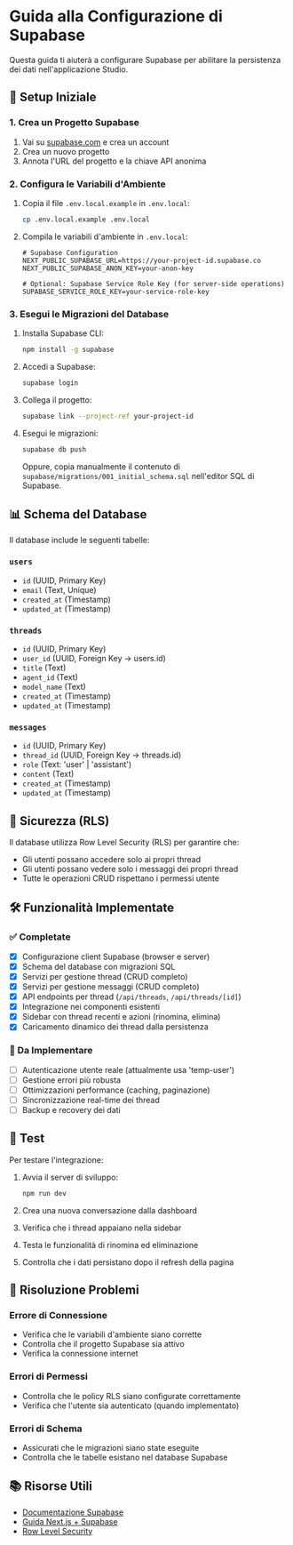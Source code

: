 # Guida alla Configurazione di Supabase

Questa guida ti aiuterà a configurare Supabase per abilitare la persistenza dei dati nell'applicazione Studio.

## 🚀 Setup Iniziale

### 1. Crea un Progetto Supabase

1. Vai su [supabase.com](https://supabase.com) e crea un account
2. Crea un nuovo progetto
3. Annota l'URL del progetto e la chiave API anonima

### 2. Configura le Variabili d'Ambiente

1. Copia il file `.env.local.example` in `.env.local`:
   ```bash
   cp .env.local.example .env.local
   ```

2. Compila le variabili d'ambiente in `.env.local`:
   ```env
   # Supabase Configuration
   NEXT_PUBLIC_SUPABASE_URL=https://your-project-id.supabase.co
   NEXT_PUBLIC_SUPABASE_ANON_KEY=your-anon-key
   
   # Optional: Supabase Service Role Key (for server-side operations)
   SUPABASE_SERVICE_ROLE_KEY=your-service-role-key
   ```

### 3. Esegui le Migrazioni del Database

1. Installa Supabase CLI:
   ```bash
   npm install -g supabase
   ```

2. Accedi a Supabase:
   ```bash
   supabase login
   ```

3. Collega il progetto:
   ```bash
   supabase link --project-ref your-project-id
   ```

4. Esegui le migrazioni:
   ```bash
   supabase db push
   ```

   Oppure, copia manualmente il contenuto di `supabase/migrations/001_initial_schema.sql` nell'editor SQL di Supabase.

## 📊 Schema del Database

Il database include le seguenti tabelle:

### `users`
- `id` (UUID, Primary Key)
- `email` (Text, Unique)
- `created_at` (Timestamp)
- `updated_at` (Timestamp)

### `threads`
- `id` (UUID, Primary Key)
- `user_id` (UUID, Foreign Key → users.id)
- `title` (Text)
- `agent_id` (Text)
- `model_name` (Text)
- `created_at` (Timestamp)
- `updated_at` (Timestamp)

### `messages`
- `id` (UUID, Primary Key)
- `thread_id` (UUID, Foreign Key → threads.id)
- `role` (Text: 'user' | 'assistant')
- `content` (Text)
- `created_at` (Timestamp)
- `updated_at` (Timestamp)

## 🔐 Sicurezza (RLS)

Il database utilizza Row Level Security (RLS) per garantire che:
- Gli utenti possano accedere solo ai propri thread
- Gli utenti possano vedere solo i messaggi dei propri thread
- Tutte le operazioni CRUD rispettano i permessi utente

## 🛠️ Funzionalità Implementate

### ✅ Completate
- [x] Configurazione client Supabase (browser e server)
- [x] Schema del database con migrazioni SQL
- [x] Servizi per gestione thread (CRUD completo)
- [x] Servizi per gestione messaggi (CRUD completo)
- [x] API endpoints per thread (`/api/threads`, `/api/threads/[id]`)
- [x] Integrazione nei componenti esistenti
- [x] Sidebar con thread recenti e azioni (rinomina, elimina)
- [x] Caricamento dinamico dei thread dalla persistenza

### 🔄 Da Implementare
- [ ] Autenticazione utente reale (attualmente usa 'temp-user')
- [ ] Gestione errori più robusta
- [ ] Ottimizzazioni performance (caching, paginazione)
- [ ] Sincronizzazione real-time dei thread
- [ ] Backup e recovery dei dati

## 🧪 Test

Per testare l'integrazione:

1. Avvia il server di sviluppo:
   ```bash
   npm run dev
   ```

2. Crea una nuova conversazione dalla dashboard
3. Verifica che i thread appaiano nella sidebar
4. Testa le funzionalità di rinomina ed eliminazione
5. Controlla che i dati persistano dopo il refresh della pagina

## 🐛 Risoluzione Problemi

### Errore di Connessione
- Verifica che le variabili d'ambiente siano corrette
- Controlla che il progetto Supabase sia attivo
- Verifica la connessione internet

### Errori di Permessi
- Controlla che le policy RLS siano configurate correttamente
- Verifica che l'utente sia autenticato (quando implementato)

### Errori di Schema
- Assicurati che le migrazioni siano state eseguite
- Controlla che le tabelle esistano nel database Supabase

## 📚 Risorse Utili

- [Documentazione Supabase](https://supabase.com/docs)
- [Guida Next.js + Supabase](https://supabase.com/docs/guides/getting-started/quickstarts/nextjs)
- [Row Level Security](https://supabase.com/docs/guides/auth/row-level-security)